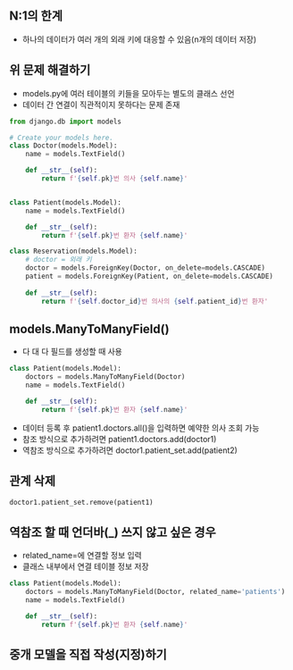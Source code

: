 

## N:1의 한계

- 하나의 데이터가 여러 개의 외래 키에 대응할 수 있음(n개의 데이터 저장)

## 위 문제 해결하기

- models.py에 여러 테이블의 키들을 모아두는 별도의 클래스 선언
- 데이터 간 연결이 직관적이지 못하다는 문제 존재

```python
from django.db import models

# Create your models here.
class Doctor(models.Model):
    name = models.TextField()

    def __str__(self):
        return f'{self.pk}번 의사 {self.name}'


class Patient(models.Model):
    name = models.TextField()

    def __str__(self):
        return f'{self.pk}번 환자 {self.name}'

class Reservation(models.Model):
    # doctor = 외래 키
    doctor = models.ForeignKey(Doctor, on_delete=models.CASCADE)
    patient = models.ForeignKey(Patient, on_delete=models.CASCADE)
    
    def __str__(self):
        return f'{self.doctor_id}번 의사의 {self.patient_id}번 환자'
```

## models.ManyToManyField()

- 다 대 다 필드를 생성할 때 사용

```python
class Patient(models.Model):
    doctors = models.ManyToManyField(Doctor)
    name = models.TextField()

    def __str__(self):
        return f'{self.pk}번 환자 {self.name}'
```

- 데이터 등록 후 patient1.doctors.all()을 입력하면 예약한 의사 조회 가능
- 참조 방식으로 추가하려면 patient1.doctors.add(doctor1)
- 역참조 방식으로 추가하려면 doctor1.patient_set.add(patient2)

## 관계 삭제

```sql
doctor1.patient_set.remove(patient1)
```

## 역참조 할 때 언더바(_) 쓰지 않고 싶은 경우

- related_name=에 연결할 정보 입력
- 클래스 내부에서 연결 테이블 정보 저장

```python
class Patient(models.Model):
    doctors = models.ManyToManyField(Doctor, related_name='patients')
    name = models.TextField()

    def __str__(self):
        return f'{self.pk}번 환자 {self.name}'
```

## 중개 모델을 직접 작성(지정)하기